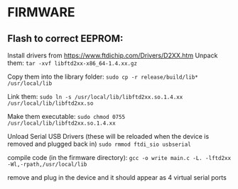 # FIRMWARE

## Flash to correct EEPROM:
Install drivers from https://www.ftdichip.com/Drivers/D2XX.htm 
Unpack them:
```tar -xvf libftd2xx-x86_64-1.4.xx.gz```

Copy them into the library folder:
```sudo cp -r release/build/lib* /usr/local/lib```

Link them:
```sudo ln -s /usr/local/lib/libftd2xx.so.1.4.xx /usr/local/lib/libftd2xx.so```

Make them executable:
```sudo chmod 0755 /usr/local/lib/libftd2xx.so.1.4.xx```

Unload Serial USB Drivers (these will be reloaded when the device is removed and plugged back in)
```sudo rmmod ftdi_sio usbserial ```

compile code (in the firmware directory):
```gcc -o write main.c -L. -lftd2xx -Wl,-rpath,/usr/local/lib```

remove and plug in the device and it should appear as 4 virtual serial ports